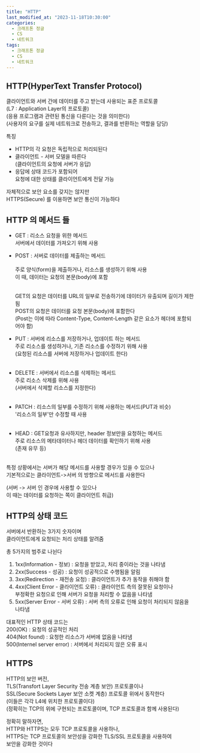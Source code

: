 ```yaml
---
title: "HTTP"
last_modified_at: "2023-11-18T10:30:00"
categories:
  - 크래프톤 정글
  - CS
  - 네트워크
tags:
  - 크래프톤 정글
  - CS
  - 네트워크
---
```


## HTTP(HyperText Transfer Protocol)
 클라이언트와 서버 간에 데이터를 주고 받는데 사용되는 표준 프로토콜<br>
 (L7 : Application Layer의 프로토콜)<br>
 (응용 프로그램과 관련된 통신을 다룬다는 것을 의미한다)<br>
 (사용자의 요구를 실제 네트워크로 전송하고, 결과를 반환하는 역할을 담당)<br>

 특징<br>
 - HTTP의 각 요청은 독립적으로 처리되된다
 - 클라이언트 - 서버 모델을 따른다<br>
   (클라이언트의 요청에 서버가 응답)<br>
 - 응답에 상태 코드가 포함되어<br>
   요청에 대한 상태를 클라이언트에게 전달 가능<br>

 자체적으로 보안 요소를 갖지는 않지만<br>
 HTTPS(Secure) 를 이용하면 보안 통신이 가능하다<br>


## HTTP 의 메서드 들
 - GET : 리소스 요청을 위한 메서드<br>
   서버에서 데이터를 가져오기 위해 사용<br>
 - POST : 서버로 데이터를 제출하는 메서드<br><br>
   주로 양식(form)을 제출하거나, 리소스를 생성하기 위해 사용<br>
   이 때, 데이터는 요청의 본문(body)에 포함<br><br>

   GET의 요청은 데이터를 URL의 일부로 전송하기에 데이터가 유출되며 길이가 제한됨<br>
   POST의 요청은 데이터를 요청 본문(body)에 포함한다<br>
   (Post는 이에 따라 Content-Type, Content-Length 같은 요소가 헤더에 포함되어야 함)<br>

 - PUT : 서버에 리소스를 저장하거나, 업데이트 하는 메서드<br>
   주로 리소스를 생성하거나, 기존 리소스를 수정하기 위해 사용<br>
   (요청된 리소스를 서버에 저장하거나 업데이트 한다)<br><br>
 - DELETE : 서버에서 리소스를 삭제하는 메서드<br>
   주로 리소스 삭제를 위해 사용<br>
   (서버에서 삭제할 리소스를 지정한다)<br><br>
 - PATCH : 리소스의 일부를 수정하기 위해 사용하는 메서드(PUT과 비슷)<br>
   '리소스의 일부'만 수정할 때 사용<br><br>
 - HEAD : GET요청과 유사하지만, header 정보만을 요청하는 메서드<br>
   주로 리소스의 메타데이터나 헤더 데이터를 확인하기 위해 사용<br>
   (존재 유무 등)<br><br>

  특정 상황에서는 서버가 해당 메서드를 사용할 경우가 있을 수 있으나<br>
  기본적으로는 클라이언트->서버 의 방향으로 메서드를 사용한다<br>

  (서버 -> 서버 인 경우에 사용할 수 있으나<br>
   이 때는 데이터를 요청하는 쪽이 클라이언트 취급)<br>
  
## HTTP의 상태 코드
 서버에서 반환하는 3가지 숫자이며<br>
 클라이언트에게 요청되는 처리 상태를 알려줌<br>

 총 5가지의 범주로 나뉜다<br>
 1. 1xx(Information - 정보) : 요청을 받았고, 처리 중이라는 것을 나타냄<br>
 2. 2xx(Success - 성공) : 요청이 성공적으로 수행됨을 알림<br>
 3. 3xx(Redirection - 재전송 요청) : 클라이언트가 추가 동작을 취해야 함<br>
 4. 4xx(Client Error - 클라이언트 오류) : 클라이언트 측의 잘못된 요청이나<br>
    부정확한 요청으로 인해 서버가 요청을 처리할 수 없음을 나타냄<br>
 5. 5xx(Server Error - 서버 오류) : 서버 측의 오류로 인해 요청이 처리되지 않음을 나타냄<br>

 대표적인 HTTP 상태 코드는<br>
 200(OK) : 요청의 성공적인 처리<br>
 404(Not found) : 요청한 리소스가 서버에 없음을 나타냄<br>
 500(Internel server error) : 서버에서 처리되지 않은 오류 표시<br>

## HTTPS
 HTTP의 보안 버전,<br>
 TLS(Transfort Layer Security 전송 계층 보안) 프로토콜이나<br>
 SSL(Secure Sockets Layer 보안 소켓 계층) 프로토콜 위에서 동작한다<br>
 (이들은 각각 L4에 위치한 프로토콜이다)<br>
 (정확히는 TCP의 위에 구현되는 프로토콜이며, TCP 프로토콜과 함께 사용된다)<br>

 정확히 말하자면,<br>
 HTTP와 HTTPS는 모두 TCP 프로토콜을 사용하나,<br>
 HTTPS는 TCP 프로토콜의 보안성을 강화한 TLS/SSL 프로토콜을 사용하여<br>
 보안을 강화한 것이다<br>